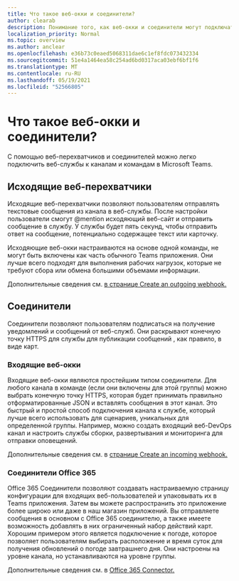 ```yaml
---
title: Что такое веб-окки и соединители?
author: clearab
description: Понимание того, как веб-окки и соединители могут подключать веб-службы к Teams клиенту.
localization_priority: Normal
ms.topic: overview
ms.author: anclear
ms.openlocfilehash: e36b73c0eaed5068311dae6c1ef8fdc073432334
ms.sourcegitcommit: 51e4a1464ea58c254ad6bd0317aca03ebf6bf1f6
ms.translationtype: MT
ms.contentlocale: ru-RU
ms.lasthandoff: 05/19/2021
ms.locfileid: "52566805"
---
```

# <a name="what-are-webhooks-and-connectors"></a>Что такое веб-окки и соединители?

С помощью веб-перехватчиков и соединителей можно легко подключить веб-службы к каналам и командам в Microsoft Teams. 

## <a name="outgoing-webhooks"></a>Исходящие веб-перехватчики

Исходящие веб-перехватчики позволяют пользователям отправлять текстовые сообщения из канала в веб-службы. После настройки пользователи смогут @mention исходяющий веб-сайт и отправить сообщение в службу. У службы будет пять секунд, чтобы отправить ответ на сообщение, потенциально содержащее текст или карточку.

Исходяющие веб-окки настраиваются на основе одной команды, не могут быть включены как часть обычного Teams приложения. Они лучше всего подходят для выполнения рабочих нагрузок, которые не требуют сбора или обмена большими объемами информации.

Дополнительные сведения см. [в странице Create an outgoing webhook.](~/webhooks-and-connectors/how-to/add-outgoing-webhook.md)

## <a name="connectors"></a>Соединители

Соединители позволяют пользователям подписаться на получение уведомлений и сообщений от веб-служб. Они раскрывают конечную точку HTTPS для службы для публикации сообщений , как правило, в виде карт.

### <a name="incoming-webhooks"></a>Входящие веб-окки

Входящие веб-окки являются простейшим типом соединители. Для любого канала в команде (если они включены для этой группы) можно выбрать конечную точку HTTPS, которая будет принимать правильно отформатированные JSON и вставлять сообщения в этот канал. Это быстрый и простой способ подключения канала к службе, который лучше всего использовать для сценариев, уникальных для определенной группы. Например, можно создать входящий веб-DevOps канал и настроить службы сборки, развертывания и мониторинга для отправки оповещений.

Дополнительные сведения см. в [странице Create an incoming webhook.](~/webhooks-and-connectors/how-to/add-incoming-webhook.md)

### <a name="office-365-connectors"></a>Соединители Office 365

Office 365 Соединители позволяют создавать настраиваемую страницу конфигурации для входящих веб-пользователей и упаковывать их в Teams приложения. Затем вы можете распространить это приложение более широко или даже в наш магазин приложений. Вы отправляете сообщения в основном с Office 365 соединителю, а также имеете возможность добавлять в них ограниченный набор действий карт. Хорошим примером этого является подключение к погоде, которое позволяет пользователям выбирать расположение и время суток для получения обновлений о погоде завтрашнего дня. Они настроены на уровне канала, но устанавливаются на уровне группы.

Дополнительные сведения см. в [Office 365 Connector.](~/webhooks-and-connectors/how-to/connectors-creating.md)
